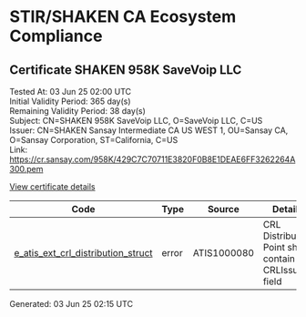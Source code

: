 # STIR/SHAKEN CA Ecosystem Compliance

## Certificate SHAKEN 958K SaveVoip LLC

Tested At: 03 Jun 25 02:00 UTC\
Initial Validity Period: 365 day(s)\
Remaining Validity Period: 38 day(s)\
Subject: CN=SHAKEN 958K SaveVoip LLC, O=SaveVoip LLC, C=US\
Issuer: CN=SHAKEN Sansay Intermediate CA US WEST 1, OU=Sansay CA, O=Sansay Corporation, ST=California, C=US\
Link: https://cr.sansay.com/958K/429C7C70711E3820F0B8E1DEAE6FF3262264A300.pem

[View certificate details](https://x509.io/?cert=MIICqzCCAlGgAwIBAgIUQpx8cHEeOCDwuOHerm%2FzJiJkowAwCgYIKoZIzj0EAwIwgYUxCzAJBgNVBAYTAlVTMRMwEQYDVQQIDApDYWxpZm9ybmlhMRswGQYDVQQKDBJTYW5zYXkgQ29ycG9yYXRpb24xEjAQBgNVBAsMCVNhbnNheSBDQTEwMC4GA1UEAwwnU0hBS0VOIFNhbnNheSBJbnRlcm1lZGlhdGUgQ0EgVVMgV0VTVCAxMB4XDTI0MDcxMDE5MTM1OVoXDTI1MDcxMDE5MTM1OVowRzELMAkGA1UEBhMCVVMxFTATBgNVBAoMDFNhdmVWb2lwIExMQzEhMB8GA1UEAwwYU0hBS0VOIDk1OEsgU2F2ZVZvaXAgTExDMFkwEwYHKoZIzj0CAQYIKoZIzj0DAQcDQgAEsGLjThJWsu2USmZVo1G120Nvirag8BpFmjKlodHBuc1EOBgZt4n%2BC5hDLu%2B54J0DdCR9xCHzcFUu0ZQ8F7xSsKOB2zCB2DAWBggrBgEFBQcBGgQKMAigBhYEOTU4SzAXBgNVHSAEEDAOMAwGCmCGSAGG%2FwkBAQQwHQYDVR0OBBYEFHoAv5bXTx4rF%2F2DQRKDDCNhJLYUMB8GA1UdIwQYMBaAFKzTk%2FVDQ8wKvkVYFxN9knzcwwFGMEcGA1UdHwRAMD4wPKA6oDiGNmh0dHBzOi8vYXV0aGVudGljYXRlLWFwaS5pY29uZWN0aXYuY29tL2Rvd25sb2FkL3YxL2NybDAMBgNVHRMBAf8EAjAAMA4GA1UdDwEB%2FwQEAwIHgDAKBggqhkjOPQQDAgNIADBFAiBvFnSS5d3uNlpyrek8%2BvNc9Y3c8YTBZeAF0o%2BVkoh1%2FAIhAM6%2FusQgHghISOa08bq5FS9cNsurMlGOm0pMqYSfGqDS)

| Code | Type | Source | Details |
|------|------|--------|---------|
| [e_atis_ext_crl_distribution_struct](../../ISSUES/e_atis_ext_crl_distribution_struct/README.md) | error | ATIS1000080 | CRL Distribution Point shall contain a CRLIssuer field |


Generated: 03 Jun 25 02:15 UTC